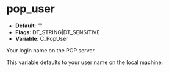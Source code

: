 # pop_user

- **Default**: ""
- **Flags**: DT_STRING|DT_SENSITIVE
- **Variable**: C_PopUser

Your login name on the POP server.

This variable defaults to your user name on the local machine.
